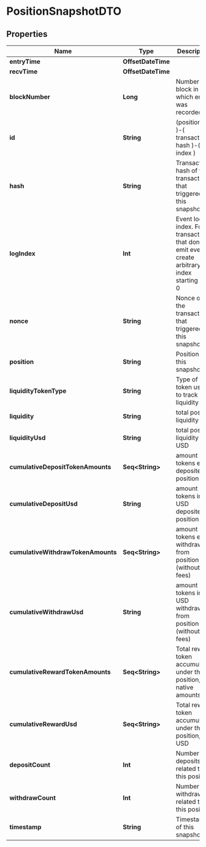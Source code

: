 

# PositionSnapshotDTO



## Properties

Name | Type | Description | Notes
------------ | ------------- | ------------- | -------------
**entryTime** | **OffsetDateTime** |  |  [optional]
**recvTime** | **OffsetDateTime** |  |  [optional]
**blockNumber** | **Long** | Number of block in which entity was recorded. |  [optional]
**id** | **String** |  (position id )-( transaction hash )-( log index )  |  [optional]
**hash** | **String** | Transaction hash of the transaction that triggered this snapshot |  [optional]
**logIndex** | **Int** | Event log index. For transactions that don&#39;t emit event, create arbitrary index starting from 0 |  [optional]
**nonce** | **String** | Nonce of the transaction that triggered this snapshot |  [optional]
**position** | **String** | Position of this snapshot |  [optional]
**liquidityTokenType** | **String** | Type of token used to track liquidity |  [optional]
**liquidity** | **String** | total position liquidity |  [optional]
**liquidityUsd** | **String** | total position liquidity in USD |  [optional]
**cumulativeDepositTokenAmounts** | **Seq&lt;String&gt;** | amount of tokens ever deposited to position |  [optional]
**cumulativeDepositUsd** | **String** | amount of tokens in USD deposited to position |  [optional]
**cumulativeWithdrawTokenAmounts** | **Seq&lt;String&gt;** | amount of tokens ever withdrawn from position (without fees) |  [optional]
**cumulativeWithdrawUsd** | **String** | amount of tokens in USD withdrawn from position (without fees) |  [optional]
**cumulativeRewardTokenAmounts** | **Seq&lt;String&gt;** | Total reward token accumulated under this position, in native amounts |  [optional]
**cumulativeRewardUsd** | **Seq&lt;String&gt;** | Total reward token accumulated under this position, in USD |  [optional]
**depositCount** | **Int** | Number of deposits related to this position |  [optional]
**withdrawCount** | **Int** | Number of withdrawals related to this position |  [optional]
**timestamp** | **String** | Timestamp of this snapshot |  [optional]



